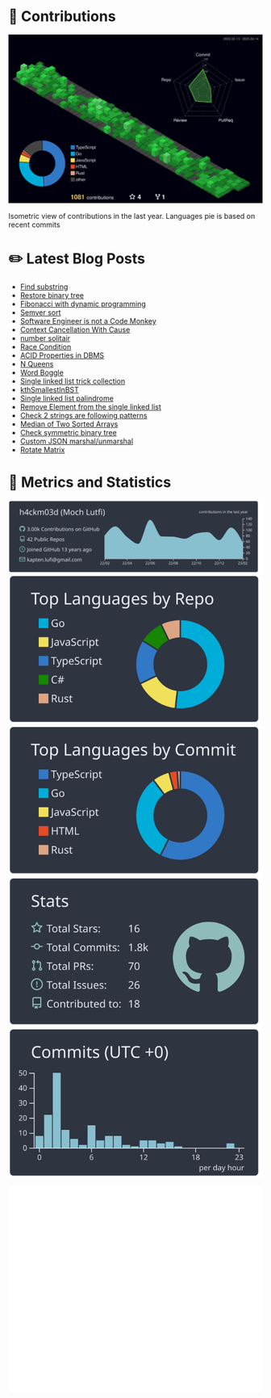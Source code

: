 # :sparkling_heart: Contributions

<a href="./profile-3d-contrib/profile-night-green.svg">
    <img width="900em" src="./profile-3d-contrib/profile-night-green.svg">
</a>

Isometric view of contributions in the last year. Languages pie is based on recent commits

# :pencil2: Latest Blog Posts

<!-- BLOG-POST-LIST:START -->
- [Find substring](https://lumochift.org/blog/dsa/tree/findSubstring)
- [Restore binary tree](https://lumochift.org/blog/dsa/tree/construct-btree-from-inorder-preorder)
- [Fibonacci with dynamic programming](https://lumochift.org/blog/cp/fibonacchi-dp)
- [Semver sort](https://lumochift.org/blog/cp/semver-sort)
- [Software Engineer is not a Code Monkey](https://lumochift.org/blog/career/dont-be-a-code-monkey)
- [Context Cancellation With Cause](https://lumochift.org/blog/practical-go/cancelWithClause)
- [number solitair](https://lumochift.org/blog/cp/solitair)
- [Race Condition](https://lumochift.org/blog/practical-go/data-race)
- [ACID Properties in DBMS](https://lumochift.org/blog/general/acid)
- [N Queens](https://lumochift.org/blog/cp/n-queens)
- [Word Boggle](https://lumochift.org/blog/cp/wordboggle)
- [Single linked list trick collection](https://lumochift.org/blog/dsa/linked-list/reverse)
- [kthSmallestInBST](https://lumochift.org/blog/dsa/tree/kthSmallestInBST)
- [Single linked list palindrome](https://lumochift.org/blog/dsa/linked-list/palindrome)
- [Remove Element from the single linked list](https://lumochift.org/blog/dsa/linked-list/remove-element-k)
- [Check 2 strings are following patterns](https://lumochift.org/blog/dsa/hash/follow-pattern)
- [Median of Two Sorted Arrays](https://lumochift.org/blog/cp/median-of-2-sorted-array)
- [Check symmetric binary tree](https://lumochift.org/blog/dsa/tree/mirrorred-binary-tree)
- [Custom JSON marshal/unmarshal](https://lumochift.org/blog/practical-go/custom-json-marshaller)
- [Rotate Matrix](https://lumochift.org/blog/cp/rotate-matrix)
<!-- BLOG-POST-LIST:END -->

# :dizzy: Metrics and Statistics

![profile-details](profile-summary-card-output/nord_dark/0-profile-details.svg)
![stats](profile-summary-card-output/nord_dark/1-repos-per-language.svg)
![most-commit-language](profile-summary-card-output/nord_dark/2-most-commit-language.svg)
![stats](profile-summary-card-output/nord_dark/3-stats.svg)
![productive-time](profile-summary-card-output/nord_dark/4-productive-time.svg)

<img width="625em" src="./github-metrics.svg" />

